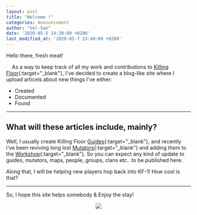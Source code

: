 ```yaml
---
layout: post
title: "Welcome !"
categories: Announcement
author: "Vel-San"
date: '2020-05-5 14:20:00 +0200'
last_modified_at: '2020-05-7 23:40:00 +0200'
---
```

Hello there, fresh meat!

&nbsp;&nbsp;&nbsp;&nbsp;As a way to keep track of all my work and contributions to [Killing Floor][KF]{:target="_blank"}, I've decided to create a blog-like site where I upload articels about new things I've either:

- Created
- Documented
- Found

______

## What will these articles include, mainly?

Well, I usually create Killing Floor [Guides][Guides]{:target="_blank"}, and recently i've been reviving long lost [Mutators][Mutators]{:target="_blank"} and adding them to the [Workshop][WS]{:target="_blank"}. So you can expect any kind of update to guides, mutators, maps, people, groups, clans etc.. to be published here.

Along that, I will be helping new players hop back into KF-1! How cool is that?

______

So, I hope this site helps somebody & Enjoy the stay!

<div align="center">
  <a target="_blank" rel="noopener noreferrer" href="https://steamcommunity.com/sharedfiles/filedetails/?id=159996028">
    <img src="https://steamuserimages-a.akamaihd.net/ugc/882987522189635826/71E2D17B56FC977762F921137A72CA1D95A26854/">
  </a>
</div>

[KF]: https://store.steampowered.com/app/1250/Killing_Floor/
[WS]: https://steamcommunity.com/app/1250/workshop/
[Mutators]:   https://killingfloor.fandom.com/wiki/Mutators
[Guides]: https://steamcommunity.com/app/1250/guides/
